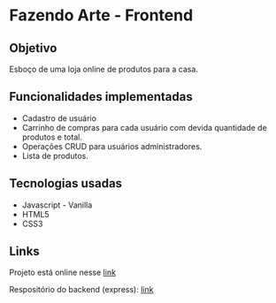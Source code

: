 <body>
  <h1>Fazendo Arte - Frontend</h1>
  <h2>Objetivo</h2>
  <p>Esboço de uma loja online de produtos para a casa.</p>
  <h2>Funcionalidades implementadas</h2>
  <ul>
    <li>Cadastro de usuário</li>
    <li>
      Carrinho de compras para cada usuário com devida quantidade de produtos e
      total.
    </li>
    <li>Operações CRUD para usuários administradores.</li>
    <li>Lista de produtos.</li>
  </ul>
  <h2>Tecnologias usadas</h2>
  <ul>
    <li>Javascript - Vanilla</li>
    <li>HTML5</li>
    <li>CSS3</li>
  </ul>
  <h2>Links</h2>
  <p>
    Projeto está online nesse
    <a href="https://jsvanilla-fazendoarte.vercel.app/">link</a>
  </p>
  <p>
    Respositório do backend (express):
    <a href="https://github.com/Danmazda/api_fazendo_arte">link</a>
  </p>
</body>
